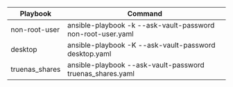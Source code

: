 | Playbook | Command |
|----------|----------|
| non-root-user    | ansible-playbook -k --ask-vault-password non-root-user.yaml   |
| desktop    | ansible-playbook -K --ask-vault-password desktop.yaml   |
| truenas_shares    | ansible-playbook --ask-vault-password truenas_shares.yaml   |